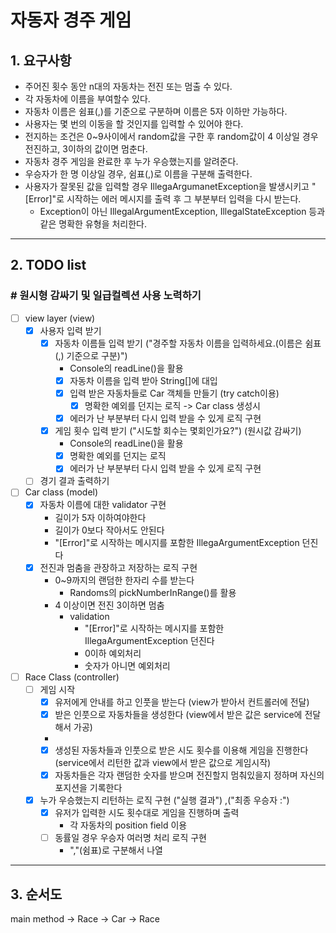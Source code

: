 # 자동자 경주 게임

## 1. 요구사항

- 주어진 횟수 동안 n대의 자동차는 전진 또는 멈출 수 있다.
- 각 자동차에 이름을 부여할수 있다.
- 자동차 이름은 쉼표(,)를 기준으로 구분하며 이름은 5자 이하만 가능하다.
- 사용자는 몇 번의 이동을 할 것인지를 입력할 수 있어야 한다.
- 전지하는 조건은 0~9사이에서 random값을 구한 후 random값이 4 이상일 경우 전진하고, 3이하의 값이면 멈춘다.
- 자동차 경주 게임을 완료한 후 누가 우승했는지를 알려준다.
- 우승자가 한 명 이상일 경우, 쉼표(,)로 이름을 구분해 출력한다.
- 사용자가 잘못된 값을 입력할 경우 IllegaArgumanetException을 발생시키고 "[Error]"로 시작하는 에러 메시지를 출력 후 그 부분부터 입력을 다시 받는다.
    - Exception이 아닌 IllegalArgumentException, IllegalStateException 등과 같은 명확한 유형을 처리한다.

---

## 2. TODO list

### # 원시형 감싸기 및 일급컬렉션 사용 노력하기

- [ ] view layer (view)
    - [x] 사용자 입력 받기
        - [x] 자동차 이름들 입력 받기 ("경주할 자동차 이름을 입력하세요.(이름은 쉼표(,) 기준으로 구분)")
            - Console의 readLine()을 활용
            - [x] 자동차 이름을 입력 받아 String[]에 대입
            - [x] 입력 받은 자동차들로 Car 객체들 만들기 (try catch이용)
                - [x] 명확한 예외를 던지는 로직 -> Car class 생성시
            - [x] 에러가 난 부분부터 다시 입력 받을 수 있게 로직 구현
        - [x] 게임 횟수 입력 받기 ("시도할 회수는 몇회인가요?") (원시값 감싸기)
            - Console의 readLine()을 활용
            - [x] 명확한 예외를 던지는 로직
            - [x] 에러가 난 부분부터 다시 입력 받을 수 있게 로직 구현
    - [ ] 경기 결과 출력하기
- [ ] Car class (model)
    - [x] 자동차 이름에 대한 validator 구현
        - 길이가 5자 이하여야한다
        - 길이가 0보다 작아서도 안된다
        - "[Error]"로 시작하는 메시지를 포함한 IllegaArgumentException 던진다
    - [x] 전진과 멈춤을 관장하고 저장하는 로직 구현
        - 0~9까지의 랜덤한 한자리 수를 받는다
            - Randoms의 pickNumberInRange()를 활용
        - 4 이상이면 전진 3이하면 멈춤
            - validation
                - "[Error]"로 시작하는 메시지를 포함한 IllegaArgumentException 던진다
                - 0이하 예외처리
                - 숫자가 아니면 예외처리
- [ ] Race Class (controller)
    - [ ] 게임 시작
        - [x] 유저에게 안내를 하고 인풋을 받는다 (view가 받아서 컨트롤러에 전달)
        - [x] 받은 인풋으로 자동차들을 생성한다 (view에서 받은 값은 service에 전달해서 가공)
        -
        - [x] 생성된 자동차들과 인풋으로 받은 시도 횟수를 이용해 게임을 진행한다 (service에서 리턴한 값과 view에서 받은 값으로 게임시작)
        - [x] 자동차들은 각자 랜덤한 숫자를 받으며 전진할지 멈춰있을지 정하며 자신의 포지션을 기록한다
    - [x] 누가 우승했는지 리턴하는 로직 구현 ("실행 결과") ,("최종 우승자 :")
        - [x] 유저가 입력한 시도 횟수대로 게임을 진행하며 출력
            - 각 자동차의 position field 이용
        - [ ] 동률일 경우 우승자 여러명 처리 로직 구현
            - ","(쉼표)로 구분해서 나열

---

## 3. 순서도

main method -> Race -> Car -> Race
